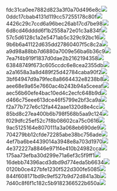 fdc31ca0ee7882d823a3f0a70d496e8c<img  src="https://img.alicdn.com/bao/uploaded/i3/2639837995/TB2me9npIj_B1NjSZFHXXaDWpXa_!!2639837995.jpg_160x160.jpg">
0ddc17cbab4131d119cc57255178c80f<img  src="https://img.alicdn.com/bao/uploaded/i1/2639837995/O1CN0128vl0KHRyAexEmp_!!2639837995.jpg_160x160.jpg">
4426c29c7ccd6a96bec26ab17cd7be98<img  src="https://img.alicdn.com/bao/uploaded/i4/2639837995/O1CN0128vl03pVszyGMqJ_!!2639837995.jpg_160x160.jpg">
6d8cd46dddd6f1b2558a72e01c3a834f<img  src="https://img.alicdn.com/bao/uploaded/i2/2639837995/O1CN0128vl0Ih2dy6u3Fm_!!2639837995.jpg_160x160.jpg">
57c5d6128c1a2e5471ab5c329c92bc16<img  src="https://img.alicdn.com/bao/uploaded/i3/2639837995/O1CN0128vl0EHQKbxN3lK_!!2639837995.jpg_160x160.jpg">
9b6b6a41122d635dd27860407f5c8c2a<img  src="https://img.alicdn.com/bao/uploaded/i4/2639837995/O1CN0128vl0WN9kjPa3ZD_!!2639837995.jpg_160x160.jpg">
a9d98a88bb7d6880a7009e56ba6b36c9<img  src="https://img.alicdn.com/bao/uploaded/i2/2639837995/TB2mEA3prZnBKNjSZFGXXbt3FXa_!!2639837995.jpg_160x160.jpg">
7ea7f4b919f1837d0dae2b2162194358<img  src="https://img.alicdn.com/bao/uploaded/i2/2639837995/O1CN0128vl0QpJsAxAuM2_!!2639837995.jpg_160x160.jpg">
63848749f673c605ccdc6e8cea2355db<img  src="https://img.alicdn.com/bao/uploaded/i1/2639837995/O1CN0128vl0Y8l0ANbkeI_!!2639837995.jpg_160x160.jpg">
a2a1658a3a8d489f25d42784caba90f2<img  src="https://img.alicdn.com/bao/uploaded/i4/2639837995/O1CN0128vl0FocLMl3t6j_!!2639837995.jpg_160x160.jpg">
3bf64947d9a79fec8a8664432e8238b8<img  src="https://img.alicdn.com/bao/uploaded/i4/2639837995/O1CN0128vl0crlIuBjuDl_!!2639837995.jpg_160x160.jpg">
aee68e9a65e7660ac4b243b94a5ceeaf<img  src="https://img.alicdn.com/bao/uploaded/i3/2639837995/TB2Z4ECncj_B1NjSZFHXXaDWpXa_!!2639837995.jpg_160x160.jpg">
aec56b60efe4bac10ed4c2ecfc648b9d<img  src="https://img.alicdn.com/imgextra/i3/2639837995/O1CN0128vl0lRdg760lew_!!2639837995.jpg">
d466c75eee613dce46f5799e2bf3ca9a<img  src="https://img.alicdn.com/imgextra/i4/2639837995/O1CN0128vl0lyvOh758J5_!!2639837995.jpg">
f2a77b727e6c12fa442aae1320d8e4cc<img  src="https://img.alicdn.com/imgextra/i1/2639837995/O1CN0128vl0lgCPvd48fb_!!2639837995.jpg">
85bd8c27ea400b6b798f568b5aa9c124<img  src="https://img.alicdn.com/imgextra/i2/2639837995/O1CN0128vl0mDGw6m1lX6_!!2639837995.jpg">
f029dfc25ef52c7f8b08602ca75c0616<img  src="https://img.alicdn.com/imgextra/i3/2639837995/O1CN0128vl0lz854tddv7_!!2639837995.jpg">
9ac5125164e8070111a3a068eb690de9<img  src="https://img.alicdn.com/imgextra/i1/2639837995/O1CN0128vl0fB9VftY3gw_!!2639837995.jpg">
704279bb12cfde72285abe38bc756ade<img  src="https://img.alicdn.com/imgextra/i2/2639837995/O1CN0128vl0l7irw8jmlu_!!2639837995.jpg">
4ef7ba6be4439014a3948e8a703d1970<img  src="https://img.alicdn.com/imgextra/i4/2639837995/O1CN0128vl0fB8R9S68cO_!!2639837995.jpg">
4e372227a8846e971f4e410b24982cca<img  src="https://img.alicdn.com/imgextra/i2/2639837995/O1CN0128vl0mDHsG7vI8v_!!2639837995.jpg">
175aa73efba30d299e71a6ef3c5f9ff1<img  src="https://img.alicdn.com/imgextra/i3/2639837995/O1CN0128vl0jWz8FaOCTC_!!2639837995.jpg">
16debb74396acd3dbd9d774eda5b6634<img  src="https://img.alicdn.com/imgextra/i3/2639837995/O1CN0128vl0ldwsI4oNQZ_!!2639837995.jpg">
0120b0ce427bfe1230f522d300fe5085<img  src="https://img.alicdn.com/imgextra/i1/2639837995/O1CN0128vl0l7j0FeNAxc_!!2639837995.jpg">
844f608171bd9c9ef527b9d72d841a3b<img  src="https://img.alicdn.com/imgextra/i4/2639837995/O1CN0128vl0jukjXGJYI8_!!2639837995.jpg">
7d40c8f6f1c182c5b9182366522b650a<img  src="https://img.alicdn.com/imgextra/i2/2639837995/O1CN0128vl0mcs84p59GJ_!!2639837995.jpg">
